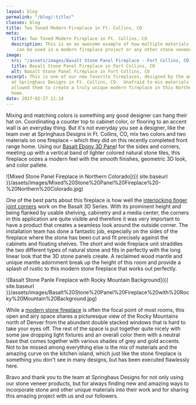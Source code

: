 ```yaml
---
layout: blog
permalink: "/blog/:title/"
classes: blog
title: Two Toned Modern Fireplace in Ft. Collins, CO
meta:
  title: Two Toned Modern Fireplace in Ft. Collins, CO
  description: This is an an awesome example of how multiple materials and colors
    can be used in a modern fireplace project or any other stone veneer project.
image:
  src: "/assets/images/Basalt Stone Panel Fireplace - Fort Collins, CO.jpg"
  title: Basalt Stone Panel Fireplace in Fort Collins, CO
  alt: Basalt Stone Panel Fireplace in Fort Collins, CO
excerpt: This is one of our new favorite fireplaces, designed by the amazing team
  at Springhaus Designs in Ft. Collins, CO.  Unafraid to mix materials and colors
  allowed them to create a truly unique modern fireplace in this Northern Colorado
  home.
date: 2017-02-27 11:14
---
```

Mixing and matching colors is something any good designer can hang their hat on. Coordinating a counter top to cabinet color, or flooring to an accent wall is an everyday thing. But it's not everyday you see a designer, like the team over at Springhaus Designs in Ft. Collins, CO, mix two colors and two materials on one fireplace – which they did on this recently completed front range home. Using our [Basalt Ebony 3D Pane](https://www.norstoneusa.com/products/basalt-stone-panels/black-stone/)l for the sides and corners, meeting up with a vertical band of lighter colored natural stone tiles, this fireplace oozes a modern feel with the smooth finishes, geometric 3D look, and color pallete.

![Mixed Stone Panel Fireplace in Northern Colorado]({{ site.baseurl }}/assets/images/Mixed%20Stone%20Panel%20Fireplace%20-%20Northern%20Colorado.jpg)

One of the best parts about this fireplace is how well the [interlocking finger joint corners](https://www.norstoneusa.com/blog/norstone-classroom-session-working-corners-1/) work on the Basalt 3D Series. With its prominent height and being flanked by usable shelving, cabinetry and a media center, the corners in this application are quite visible and therefore it was very important to have a product that creates a seamless look around the outside corner. The installation team has done a fantastic job, especially on the sides of the fireplace where the stone has been cut and fit precisely against the cabinets and floating shelves. The short and wide fireplace unit straddles the two different types of natural stone and fits in perfectly with the long linear look that the 3D stone panels create. A reclaimed wood mantle and unique mantle adornment break up the height of this room and provide a splash of rustic to this modern stone fireplace that works out perfectly.

![Basalt Stone Panle Fireplace with Rocky Mountain Background]({{ site.baseurl }}/assets/images/Basalt%20Stone%20Panel%20Fireplace%20with%20Rocky%20Mountain%20Background.jpg)

While a [modern stone fireplace](https://www.norstoneusa.com/gallery/application/fireplace/) is often the focal point of most rooms, this open and airy space shares a picturesque view of the Rocky Mountains north of Denver from the abundant double stacked windows that is hard to take your eyes off. The rest of the space is put together quite nicely with some jaw dropping light fixtures and an overall color them with a neutral base that comes together with various shades of grey and gold accents. Not to be missed among everything else is the mix of materials and the amazing curve on the kitchen island, which just like the stone fireplace is something you don't see in many designs, but has been executed flawlessly here.

Bravo and thank you to the team at Springhaus Designs for not only using our stone veneer products, but for always finding new and amazing ways to incorporate stone and other unique materials into their work and for sharing this amazing project with us and our followers.